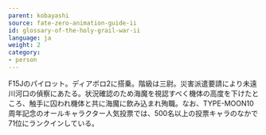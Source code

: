 ```yaml
---
parent: kobayashi
source: fate-zero-animation-guide-ii
id: glossary-of-the-holy-grail-war-ii
language: ja
weight: 2
category:
- person
---
```


F15Jのパイロット。ディアボロ2に搭乗。階級は三尉。災害派遣要請により未遠川河口の偵察にあたる。状況確認のため海魔を視認すべく機体の高度を下けたところ、触手に囚われ機体と共に海魔に飲み込まれ殉職。なお、TYPE-MOON10周年記念のオールキャラクター人気投票では、500名以上の投票キャラのなかで71位にランクインしている。
